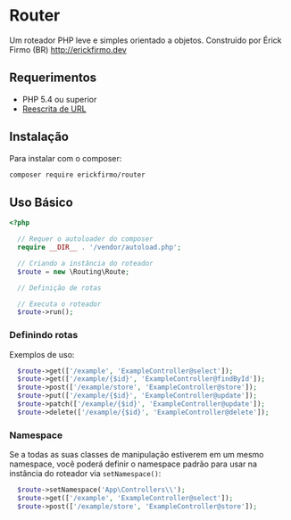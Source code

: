 # Router

Um roteador PHP leve e simples orientado a objetos. Construído por Érick Firmo (BR) http://erickfirmo.dev


## Requerimentos
- PHP 5.4 ou superior
- <a href="https://github.com/erickfirmo/.htaccess" target="_blank">Reescrita de URL</a>


## Instalação
Para instalar com o composer:


```sh
composer require erickfirmo/router
```


## Uso Básico
```php
<?php

  // Requer o autoloader do composer
  require __DIR__ . '/vendor/autoload.php';

  // Criando a instância do roteador
  $route = new \Routing\Route;

  // Definição de rotas

  // Executa o roteador
  $route->run();

```

### Definindo rotas
Exemplos de uso:
```php
  $route->get(['/example', 'ExampleController@select']);
  $route->get(['/example/{$id}', 'ExampleController@findById']);
  $route->post(['/example/store', 'ExampleController@store']);
  $route->put(['/example/{$id}', 'ExampleController@update']);
  $route->patch(['/example/{$id}', 'ExampleController@update']);
  $route->delete(['/example/{$id}', 'ExampleController@delete']);
```

### Namespace
Se a todas as suas classes de manipulação estiverem em um mesmo namespace, você poderá definir o namespace padrão para usar na instância do roteador via `setNamespace()`:
```php
  $route->setNamespace('App\Controllers\\');
  $route->get(['/example', 'ExampleController@select']);
  $route->post(['/example/store', 'ExampleController@store']);
```

<!--## Licença
` erickfirmo/router` é uma biblioteca de código aberto licenciado sob a licença <a href="https://opensource.org/licenses/MIT" target="_blank">MIT</a>.-->


<!--<a href="https://erickfirmo.dev" target="_blank">Érick Firmo</a>-->
